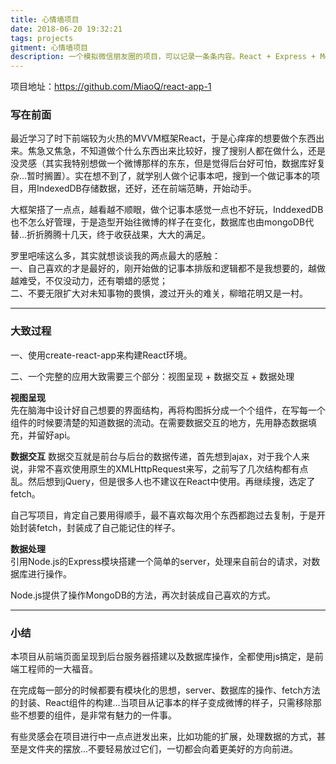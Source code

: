 ```yaml
---
title: 心情墙项目
date: 2018-06-20 19:32:21
tags: projects
gitment: 心情墙项目
description: 一个模拟微信朋友圈的项目，可以记录一条条内容。React + Express + MongoDB实现。
---
```


项目地址：<https://github.com/MiaoQ/react-app-1>

### 写在前面 ###

最近学习了时下前端较为火热的MVVM框架React，于是心痒痒的想要做个东西出来。焦急又焦急，不知道做个什么东西出来比较好，搜了搜别人都在做什么，还是没灵感（其实我特别想做一个微博那样的东东，但是觉得后台好可怕，数据库好复杂...暂时搁置）。实在想不到了，就学别人做个记事本吧，搜到一个做记事本的项目，用IndexedDB存储数据，还好，还在前端范畴，开始动手。

大框架搭了一点点，越看越不顺眼，做个记事本感觉一点也不好玩，InddexedDB也不怎么好管理，于是造型开始往微博的样子在变化，数据库也由mongoDB代替...折折腾腾十几天，终于收获战果，大大的满足。

罗里吧嗦这么多，其实就想谈谈我的两点最大的感触：  
一、自己喜欢的才是最好的，刚开始做的记事本排版和逻辑都不是我想要的，越做越难受，不仅没动力，还有嚼蜡的感觉；  
二、不要无限扩大对未知事物的畏惧，渡过开头的难关，柳暗花明又是一村。

***

### 大致过程 ###

一、使用create-react-app来构建React环境。

二、一个完整的应用大致需要三个部分：视图呈现 + 数据交互 + 数据处理  

**视图呈现**  
先在脑海中设计好自己想要的界面结构，再将构图拆分成一个个组件，在写每一个组件的时候要清楚的知道数据的流动。在需要数据交互的地方，先用静态数据填充，并留好api。

**数据交互**
数据交互就是前台与后台的数据传递，首先想到ajax，对于我个人来说，非常不喜欢使用原生的XMLHttpRequest来写，之前写了几次结构都有点乱。然后想到jQuery，但是很多人也不建议在React中使用。再继续搜，选定了fetch。

自己写项目，肯定自己要用得顺手，最不喜欢每次用个东西都跑过去复制，于是开始封装fetch，封装成了自己能记住的样子。

**数据处理**  
引用Node.js的Express模块搭建一个简单的server，处理来自前台的请求，对数据库进行操作。

Node.js提供了操作MongoDB的方法，再次封装成自己喜欢的方式。

***

### 小结 ###

本项目从前端页面呈现到后台服务器搭建以及数据库操作，全都使用js搞定，是前端工程师的一大福音。

在完成每一部分的时候都要有模块化的思想，server、数据库的操作、fetch方法的封装、React组件的构建...当项目从记事本的样子变成微博的样子，只需移除那些不想要的组件，是非常有魅力的一件事。

有些灵感会在项目进行中一点点迸发出来，比如功能的扩展，处理数据的方式，甚至是文件夹的摆放...不要轻易放过它们，一切都会向着更美好的方向前进。